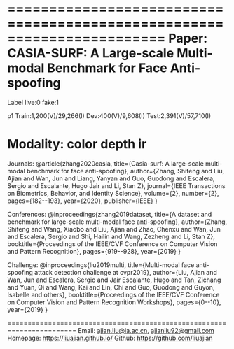 =======================================================================
Paper: 
CASIA-SURF: A Large-scale Multi-modal Benchmark for Face Anti-spoofing
========================================================================

Label
  live:0
  fake:1

p1
  Train:1,200(V)/29,266(I)
  Dev:400(V)/9,608(I)
  Test:2,391(V)/57,710(I)

Modality:
  color
  depth
  ir
========================================================================

Journals:
@article{zhang2020casia,
  title={Casia-surf: A large-scale multi-modal benchmark for face anti-spoofing},
  author={Zhang, Shifeng and Liu, Ajian and Wan, Jun and Liang, Yanyan and Guo, Guodong and Escalera, Sergio and Escalante, Hugo Jair and Li, Stan Z},
  journal={IEEE Transactions on Biometrics, Behavior, and Identity Science},
  volume={2},
  number={2},
  pages={182--193},
  year={2020},
  publisher={IEEE}
}

Conferences:
@inproceedings{zhang2019dataset,
  title={A dataset and benchmark for large-scale multi-modal face anti-spoofing},
  author={Zhang, Shifeng and Wang, Xiaobo and Liu, Ajian and Zhao, Chenxu and Wan, Jun and Escalera, Sergio and Shi, Hailin and Wang, Zezheng and Li, Stan Z},
  booktitle={Proceedings of the IEEE/CVF Conference on Computer Vision and Pattern Recognition},
  pages={919--928},
  year={2019}
}

Challenge:
@inproceedings{liu2019multi,
  title={Multi-modal face anti-spoofing attack detection challenge at cvpr2019},
  author={Liu, Ajian and Wan, Jun and Escalera, Sergio and Jair Escalante, Hugo and Tan, Zichang and Yuan, Qi and Wang, Kai and Lin, Chi and Guo, Guodong and Guyon, Isabelle and others},
  booktitle={Proceedings of the IEEE/CVF Conference on Computer Vision and Pattern Recognition Workshops},
  pages={0--10},
  year={2019}
}

=======================================================================
Email: ajian.liu@ia.ac.cn, ajianliu92@gmail.com
Homepage: https://liuajian.github.io/
Github: https://github.com/liuajian

